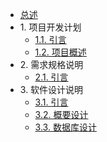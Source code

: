 * [总述](README.md)
* 1\. 项目开发计划
  * [1.1. 引言](项目开发计划/引言.md)
  * [1.2. 项目概述](项目概述/项目概述.md)
* 2\. 需求规格说明
  * [2.1. 引言](需求规格说明/引言.md)
* 3\. 软件设计说明
  * [3.1. 引言](软件设计说明/引言.md)
  * [3.2. 概要设计](软件设计说明/概要设计.md)
  * [3.3. 数据库设计](软件设计说明/数据库设计.md)
